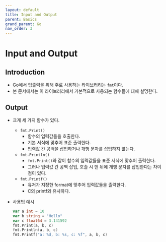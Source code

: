```yaml
---
layout: default
title: Input and Output
parent: Basics
grand_parent: Go
nav_order: 3
---
```

# Input and Output
## Introduction
* Go에서 입출력을 위해 주로 사용하는 라이브러리는 `fmt`이다.
* 본 문서에서는 이 라이브러리에서 기본적으로 사용되는 함수들에 대해 설명한다.

## Output
* 크게 세 가지 함수가 있다.
  * `fmt.Print()`
    * 함수의 입력값들을 호출한다.
    * 기본 서식에 맞추어 표준 출력한다.
    * 입력값 간 공백을 삽입하거나 개행 문자를 삽입하지 않는다.
  * `fmt.Println()`
    * `fmt.Print()`와 같이 함수의 입력값들을 표준 서식에 맞추어 출력한다.
    * 그러나 입력값 간 공백 삽입, 호출 시 맨 뒤에 개행 문자를 삽입한다는 차이점이 있다.
  * `fmt.Printf()`
    * 유저가 지정한 format에 맞추어 입력값들을 출력한다.
    * C의 printf와 유사하다.

* 사용법 예시
    ```go
    var a int = 10
    var b string = "Hello"
    var c float64 = 3.141592
    fmt.Print(a, b, c)
    fmt.Println(a, b, c)
    fmt.Printf("a: %d, b: %s, c: %f", a, b, c)
    ```

